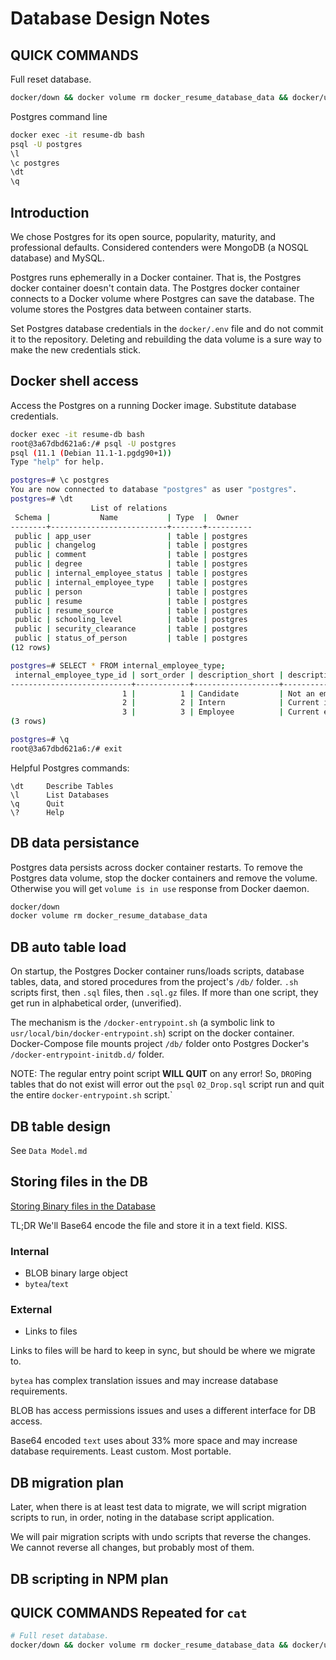 # Database Design Notes

## QUICK COMMANDS

Full reset database.

```bash
docker/down && docker volume rm docker_resume_database_data && docker/up -s
```

Postgres command line

```bash
docker exec -it resume-db bash
psql -U postgres
\l
\c postgres
\dt
\q
```

## Introduction

We chose Postgres for its open source, popularity, maturity, and professional defaults.  Considered contenders were MongoDB (a NOSQL database) and MySQL.

Postgres runs ephemerally in a Docker container.
That is, the Postgres docker container doesn't contain data.
The Postgres docker container connects to a Docker volume where Postgres can save the database.
The volume stores the Postgres data between container starts.

Set Postgres database credentials in the `docker/.env` file and do not commit it to the repository.
Deleting and rebuilding the data volume is a sure way to make the new credentials stick.

## Docker shell access

Access the Postgres on a running Docker image.  Substitute database credentials.

```bash
docker exec -it resume-db bash
root@3a67dbd621a6:/# psql -U postgres
psql (11.1 (Debian 11.1-1.pgdg90+1))
Type "help" for help.

postgres=# \c postgres
You are now connected to database "postgres" as user "postgres".
postgres=# \dt
                  List of relations
 Schema |           Name           | Type  |  Owner
--------+--------------------------+-------+----------
 public | app_user                 | table | postgres
 public | changelog                | table | postgres
 public | comment                  | table | postgres
 public | degree                   | table | postgres
 public | internal_employee_status | table | postgres
 public | internal_employee_type   | table | postgres
 public | person                   | table | postgres
 public | resume                   | table | postgres
 public | resume_source            | table | postgres
 public | schooling_level          | table | postgres
 public | security_clearance       | table | postgres
 public | status_of_person         | table | postgres
(12 rows)

postgres=# SELECT * FROM internal_employee_type;
 internal_employee_type_id | sort_order | description_short | description_long
---------------------------+------------+-------------------+------------------
                         1 |          1 | Candidate         | Not an employee
                         2 |          2 | Intern            | Current intern
                         3 |          3 | Employee          | Current employee
(3 rows)

postgres=# \q
root@3a67dbd621a6:/# exit
```

Helpful Postgres commands:

```text
\dt     Describe Tables
\l      List Databases
\q      Quit
\?      Help
```

## DB data persistance

Postgres data persists across docker container restarts.
To remove the Postgres data volume, stop the docker containers and remove the volume.
Otherwise you will get `volume is in use` response from Docker daemon.

```bash
docker/down
docker volume rm docker_resume_database_data
```

## DB auto table load

On startup, the Postgres Docker container runs/loads scripts, database tables, data, and stored procedures from the project's `/db/` folder.  `.sh` scripts first, then `.sql` files, then `.sql.gz` files.  If more than one script, they get run in alphabetical order, (unverified).

The mechanism is the `/docker-entrypoint.sh` (a symbolic link to `usr/local/bin/docker-entrypoint.sh`) script on the docker container.  Docker-Compose file mounts project `/db/` folder onto Postgres Docker's `/docker-entrypoint-initdb.d/` folder.

NOTE: The regular entry point script **WILL QUIT** on any error!  So, `DROP`ing tables that do not exist will error out the `psql` `02_Drop.sql` script run and quit the entire `docker-entrypoint.sh` script.`

## DB table design

See `Data Model.md`

## Storing files in the DB

[Storing Binary files in the Database](https://wiki.postgresql.org/wiki/BinaryFilesInDB)

TL;DR  We'll Base64 encode the file and store it in a text field.  KISS.

### Internal

- BLOB binary large object
- `bytea`/`text`

### External

- Links to files

Links to files will be hard to keep in sync, but should be where we migrate to.

`bytea` has complex translation issues and may increase database requirements.

BLOB has access permissions issues and uses a different interface for DB access.

Base64 encoded `text` uses about 33% more space and may increase database requirements.
Least custom.  Most portable.

## DB migration plan

Later, when there is at least test data to migrate, we will script migration scripts to run, in order, noting in the database script application.

We will pair migration scripts with undo scripts that reverse the changes.  We cannot reverse all changes, but probably most of them.

## DB scripting in NPM plan

## QUICK COMMANDS Repeated for `cat`

```bash
# Full reset database.
docker/down && docker volume rm docker_resume_database_data && docker/up -s

```
